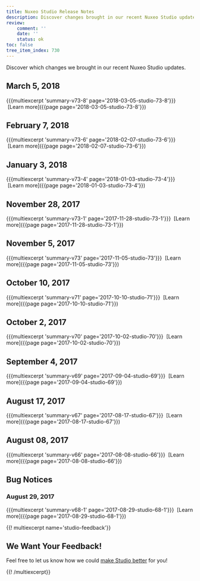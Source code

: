 ```yaml
---
title: Nuxeo Studio Release Notes
description: Discover changes brought in our recent Nuxeo Studio updates.
review:
    comment: ''
    date: ''
    status: ok
toc: false
tree_item_index: 730
---
```


Discover which changes we brought in our recent Nuxeo Studio updates.

## March 5, 2018
{{{multiexcerpt 'summary-v73-8' page='2018-03-05-studio-73-8'}}}
<i class="fa fa-long-arrow-right" aria-hidden="true"></i>&nbsp;[Learn more]({{page page='2018-03-05-studio-73-8'}})

## February 7, 2018
{{{multiexcerpt 'summary-v73-6' page='2018-02-07-studio-73-6'}}}
<i class="fa fa-long-arrow-right" aria-hidden="true"></i>&nbsp;[Learn more]({{page page='2018-02-07-studio-73-6'}})

## January 3, 2018
{{{multiexcerpt 'summary-v73-4' page='2018-01-03-studio-73-4'}}}
<i class="fa fa-long-arrow-right" aria-hidden="true"></i>&nbsp;[Learn more]({{page page='2018-01-03-studio-73-4'}})

## November 28, 2017
{{{multiexcerpt 'summary-v73-1' page='2017-11-28-studio-73-1'}}}
<i class="fa fa-long-arrow-right" aria-hidden="true"></i>&nbsp;[Learn more]({{page page='2017-11-28-studio-73-1'}})

## November 5, 2017
{{{multiexcerpt 'summary-v73' page='2017-11-05-studio-73'}}}
<i class="fa fa-long-arrow-right" aria-hidden="true"></i>&nbsp;[Learn more]({{page page='2017-11-05-studio-73'}})

## October 10, 2017
{{{multiexcerpt 'summary-v71' page='2017-10-10-studio-71'}}}
<i class="fa fa-long-arrow-right" aria-hidden="true"></i>&nbsp;[Learn more]({{page page='2017-10-10-studio-71'}})

## October 2, 2017
{{{multiexcerpt 'summary-v70' page='2017-10-02-studio-70'}}}
<i class="fa fa-long-arrow-right" aria-hidden="true"></i>&nbsp;[Learn more]({{page page='2017-10-02-studio-70'}})

## September 4, 2017
{{{multiexcerpt 'summary-v69' page='2017-09-04-studio-69'}}}
<i class="fa fa-long-arrow-right" aria-hidden="true"></i>&nbsp;[Learn more]({{page page='2017-09-04-studio-69'}})

## August 17, 2017
{{{multiexcerpt 'summary-v67' page='2017-08-17-studio-67'}}}
<i class="fa fa-long-arrow-right" aria-hidden="true"></i>&nbsp;[Learn more]({{page page='2017-08-17-studio-67'}})

## August 08, 2017
{{{multiexcerpt 'summary-v66' page='2017-08-08-studio-66'}}}
<i class="fa fa-long-arrow-right" aria-hidden="true"></i>&nbsp;[Learn more]({{page page='2017-08-08-studio-66'}})

## Bug Notices

### August 29, 2017
{{{multiexcerpt 'summary-v68-1' page='2017-08-29-studio-68-1'}}}
<i class="fa fa-long-arrow-right" aria-hidden="true"></i>&nbsp;[Learn more]({{page page='2017-08-29-studio-68-1'}})

{{! multiexcerpt name='studio-feedback'}}

## We Want Your Feedback!
Feel free to let us know how we could <a href="https://portal.prodpad.com/eb062eda-6d54-11e7-8513-22000a2145da" target="_blank">make Studio better</a> for you!

{{! /multiexcerpt}}
